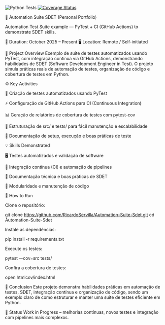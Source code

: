![Python Tests](https://github.com/RicardoServilla/Automation-Suite-Sdet/actions/workflows/pytest.yml/badge.svg)
[![Coverage Status](https://codecov.io/gh/RicardoServilla/Automation-Suite-Sdet/branch/main/graph/badge.svg)](https://codecov.io/gh/RicardoServilla/Automation-Suite-Sdet)

🤖 Automation Suite SDET (Personal Portfolio)

Automation Test Suite example — PyTest + CI (GitHub Actions) to demonstrate SDET skills.

📅 Duration: October 2025 – Present
🖥️ Location: Remote / Self-initiated

📝 Project Overview
Exemplo de suite de testes automatizados usando PyTest, com integração contínua via GitHub Actions, demonstrando habilidades de SDET (Software Development Engineer in Test). O projeto simula práticas reais de automação de testes, organização de código e cobertura de testes em Python.

⚙️ Key Activities

🧪 Criação de testes automatizados usando PyTest

⚡ Configuração de GitHub Actions para CI (Continuous Integration)

📊 Geração de relatórios de cobertura de testes com pytest-cov

🧩 Estruturação de src/ e tests/ para fácil manutenção e escalabilidade

📄 Documentação de setup, execução e boas práticas de teste

💡 Skills Demonstrated

🖥️ Testes automatizados e validação de software

🔄 Integração contínua (CI) e automação de pipelines

📝 Documentação técnica e boas práticas de SDET

🧩 Modularidade e manutenção de código

🚀 How to Run

Clone o repositório:

git clone https://github.com/RicardoServilla/Automation-Suite-Sdet.git
cd Automation-Suite-Sdet


Instale as dependências:

pip install -r requirements.txt


Execute os testes:

pytest --cov=src tests/


Confira a cobertura de testes:

open htmlcov/index.html


🏁 Conclusion
Este projeto demonstra habilidades práticas em automação de testes, SDET, integração contínua e organização de código, sendo um exemplo claro de como estruturar e manter uma suite de testes eficiente em Python.

🚧 Status
Work in Progress – melhorias contínuas, novos testes e integração com pipelines mais complexos.
